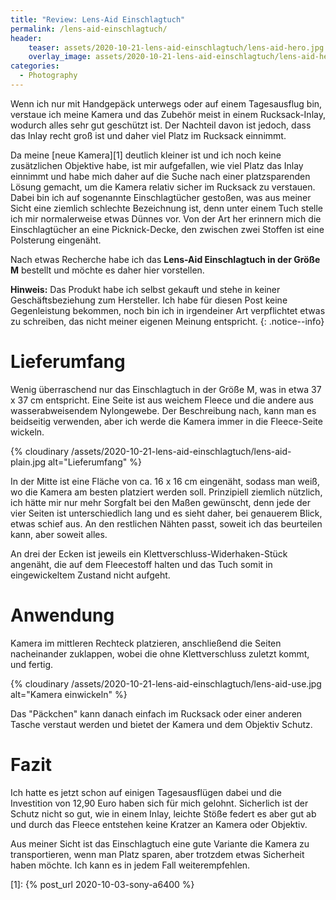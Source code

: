 ```yaml
---
title: "Review: Lens-Aid Einschlagtuch"
permalink: /lens-aid-einschlagtuch/
header:
    teaser: assets/2020-10-21-lens-aid-einschlagtuch/lens-aid-hero.jpg
    overlay_image: assets/2020-10-21-lens-aid-einschlagtuch/lens-aid-hero.jpg
categories:
  - Photography
---
```


Wenn ich nur mit Handgepäck unterwegs oder auf einem Tagesausflug bin, verstaue ich meine Kamera und das Zubehör meist in einem Rucksack-Inlay, 
wodurch alles sehr gut geschützt ist. Der Nachteil davon ist jedoch, dass das Inlay recht groß ist und daher viel Platz im Rucksack einnimmt.

Da meine [neue Kamera][1] deutlich kleiner ist und ich noch keine zusätzlichen Objektive habe, ist mir aufgefallen, 
wie viel Platz das Inlay einnimmt und habe mich daher auf die Suche nach einer platzsparenden Lösung gemacht, 
um die Kamera relativ sicher im Rucksack zu verstauen. Dabei bin ich auf sogenannte Einschlagtücher gestoßen, 
was aus meiner Sicht eine ziemlich schlechte Bezeichnung ist, denn unter einem Tuch stelle ich mir normalerweise etwas Dünnes vor. 
Von der Art her erinnern mich die Einschlagtücher an eine Picknick-Decke, den zwischen zwei Stoffen ist eine Polsterung eingenäht.

Nach etwas Recherche habe ich das **Lens-Aid Einschlagtuch in der Größe M** bestellt und möchte es daher hier vorstellen.

**Hinweis:** Das Produkt habe ich selbst gekauft und stehe in keiner Geschäftsbeziehung zum Hersteller. 
Ich habe für diesen Post keine Gegenleistung bekommen, noch bin ich in irgendeiner Art verpflichtet etwas zu schreiben, das nicht meiner eigenen Meinung entspricht.
{: .notice--info}

# Lieferumfang

Wenig überraschend nur das Einschlagtuch in der Größe M, was in etwa 37 x 37 cm entspricht. 
Eine Seite ist aus weichem Fleece und die andere aus wasserabweisendem Nylongewebe. 
Der Beschreibung nach, kann man es beidseitig verwenden, aber ich werde die Kamera immer in die Fleece-Seite wickeln.

{% cloudinary /assets/2020-10-21-lens-aid-einschlagtuch/lens-aid-plain.jpg alt="Lieferumfang" %}

In der Mitte ist eine Fläche von ca. 16 x 16 cm eingenäht, sodass man weiß, wo die Kamera am besten platziert werden soll. 
Prinzipiell ziemlich nützlich, ich hätte mir nur mehr Sorgfalt bei den Maßen gewünscht, 
denn jede der vier Seiten ist unterschiedlich lang und es sieht daher, bei genauerem Blick, etwas schief aus. 
An den restlichen Nähten passt, soweit ich das beurteilen kann, aber soweit alles.

An drei der Ecken ist jeweils ein Klettverschluss-Widerhaken-Stück angenäht, 
die auf dem Fleecestoff halten und das Tuch somit in eingewickeltem Zustand nicht aufgeht.

# Anwendung
Kamera im mittleren Rechteck platzieren, anschließend die Seiten nacheinander zuklappen, wobei die ohne Klettverschluss zuletzt kommt, und fertig.

{% cloudinary /assets/2020-10-21-lens-aid-einschlagtuch/lens-aid-use.jpg alt="Kamera einwickeln" %}

Das "Päckchen" kann danach einfach im Rucksack oder einer anderen Tasche verstaut werden und bietet der Kamera und dem Objektiv Schutz.

# Fazit
Ich hatte es jetzt schon auf einigen Tagesausflügen dabei und die Investition von 12,90 Euro haben sich für mich gelohnt. 
Sicherlich ist der Schutz nicht so gut, wie in einem Inlay, leichte Stöße federt es aber gut ab und durch das Fleece entstehen keine Kratzer an Kamera oder Objektiv. 

Aus meiner Sicht ist das Einschlagtuch eine gute Variante die Kamera zu transportieren, wenn man Platz sparen, 
aber trotzdem etwas Sicherheit haben möchte. Ich kann es in jedem Fall weiterempfehlen.

[1]: {% post_url 2020-10-03-sony-a6400 %}